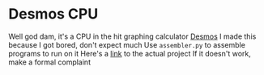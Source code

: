 # Desmos CPU

Well god dam, it's a CPU in the hit graphing calculator [Desmos](https://www.desmos.com/calculator)
I made this because I got bored, don't expect much
Use `assembler.py` to assemble programs to run on it
Here's a [link](https://www.desmos.com/calculator/xeyxrjpod5) to the actual project
If it doesn't work, make a formal complaint
